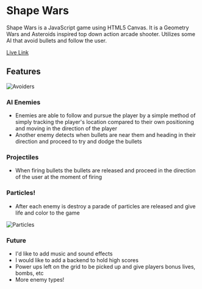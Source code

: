 # Shape Wars

Shape Wars is a JavaScript game using HTML5 Canvas. It is a Geometry Wars and Asteroids inspired top down action arcade shooter. Utilizes some AI that avoid bullets and follow the user.

[Live Link](http://www.shapewars.xyz)

## Features
![Avoiders](https://github.com/gabrieltal/shape_wars/blob/master/docs/avoiders.gif)
### AI Enemies
   * Enemies are able to follow and pursue the player by a simple method of simply tracking the player's location compared to their own positioning and moving in the direction of the player
   * Another enemy detects when bullets are near them and heading in their direction and proceed to try and dodge the bullets

### Projectiles
   * When firing bullets the bullets are released and proceed in the direction of the user at the moment of firing

### Particles!
   * After each enemy is destroy a parade of particles are released and give life and color to the game

![Particles](https://github.com/gabrieltal/shape_wars/blob/master/docs/particles.gif)

### Future
  * I'd like to add music and sound effects
  * I would like to add a backend to hold high scores
  * Power ups left on the grid to be picked up and give players bonus lives, bombs, etc
  * More enemy types!
